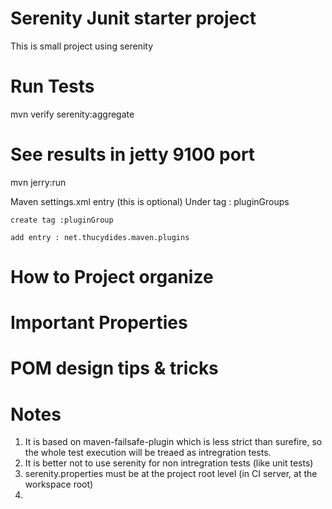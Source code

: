 # Serenity Junit starter project
This is small project using serenity 

# Run Tests 
mvn verify serenity:aggregate


# See results in jetty 9100 port

mvn jerry:run 


Maven settings.xml entry (this is optional) 
Under tag : pluginGroups 

    create tag :pluginGroup
    
    add entry : net.thucydides.maven.plugins

# How to Project organize 

# Important Properties 

# POM design tips & tricks

# Notes
1. It is based on maven-failsafe-plugin which is less strict than surefire, so the whole test execution will be treaed as intregration tests. 
2. It is better not to use serenity for non intregration tests (like unit tests)
3. serenity.properties must be at the project root level (in CI server, at the workspace root)
4.  
